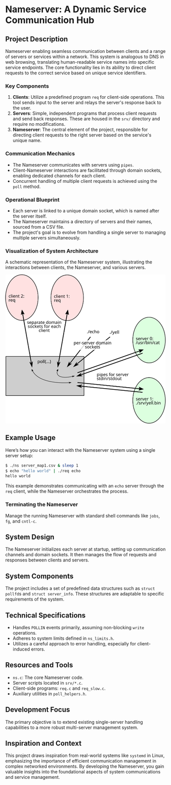 # Nameserver: A Dynamic Service Communication Hub

## Project Description

Nameserver enabling seamless communication between clients and a range of servers or services within a network. This system is analogous to DNS in web browsing, translating human-readable service names into specific service endpoints. The core functionality lies in its ability to direct client requests to the correct service based on unique service identifiers.

### Key Components

1. **Clients**: Utilize a predefined program `req` for client-side operations. This tool sends input to the server and relays the server's response back to the user.
2. **Servers**: Simple, independent programs that process client requests and send back responses. These are housed in the `srv/` directory and require no modifications.
3. **Nameserver**: The central element of the project, responsible for directing client requests to the right server based on the service's unique name.

### Communication Mechanics

- The Nameserver communicates with servers using `pipes`.
- Client-Nameserver interactions are facilitated through domain sockets, enabling dedicated channels for each client.
- Concurrent handling of multiple client requests is achieved using the `poll` method.

### Operational Blueprint

- Each server is linked to a unique domain socket, which is named after the server itself.
- The Nameserver maintains a directory of servers and their names, sourced from a CSV file.
- The project's goal is to evolve from handling a single server to managing multiple servers simultaneously.

### Visualization of System Architecture

A schematic representation of the Nameserver system, illustrating the interactions between clients, the Nameserver, and various servers.

![System Architecture](overview.svg)

## Example Usage

Here’s how you can interact with the Nameserver system using a single server setup:

```bash
$ ./ns server_map1.csv & sleep 1
$ echo "hello world" | ./req echo
hello world
```

This example demonstrates communicating with an `echo` server through the `req` client, while the Nameserver orchestrates the process.

### Terminating the Nameserver

Manage the running Nameserver with standard shell commands like `jobs`, `fg`, and `cntl-c`.

## System Design

The Nameserver initializes each server at startup, setting up communication channels and domain sockets. It then manages the flow of requests and responses between clients and servers.

## System Components

The project includes a set of predefined data structures such as `struct pollfd`s and `struct server_info`. These structures are adaptable to specific requirements of the system.

## Technical Specifications

- Handles `POLLIN` events primarily, assuming non-blocking `write` operations.
- Adheres to system limits defined in `ns_limits.h`.
- Utilizes a careful approach to error handling, especially for client-induced errors.

## Resources and Tools

- `ns.c`: The core Nameserver code.
- Server scripts located in `srv/*.c`.
- Client-side programs: `req.c` and `req_slow.c`.
- Auxiliary utilities in `poll_helpers.h`.

## Development Focus

The primary objective is to extend existing single-server handling capabilities to a more robust multi-server management system. 

## Inspiration and Context

This project draws inspiration from real-world systems like `systemd` in Linux, emphasizing the importance of efficient communication management in complex networked environments. By developing the Nameserver, you gain valuable insights into the foundational aspects of system communications and service management.
